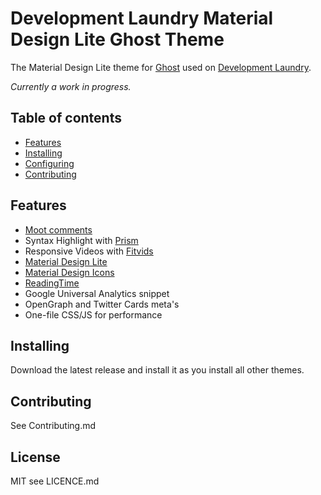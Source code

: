 # Development Laundry Material Design Lite Ghost Theme 

The Material Design Lite theme for [Ghost](http://github.com/tryghost/ghost/) used on [Development Laundry](https://devlaundry.com).

*Currently a work in progress.*

## Table of contents

* [Features](#features)
* [Installing](#installing)
* [Configuring](#configuring)
* [Contributing](#contributing)

## Features

* [Moot comments](https://muut.com/)
* Syntax Highlight with [Prism](http://prismjs.com/)
* Responsive Videos with [Fitvids](http://fitvidsjs.com/)
* [Material Design Lite](http://www.getmdl.io/)
* [Material Design Icons](https://materialdesignicons.com/)
* [ReadingTime](https://github.com/michael-lynch/reading-time)
* Google Universal Analytics snippet
* OpenGraph and Twitter Cards meta's
* One-file CSS/JS for performance

## Installing
Download the latest release and install it as you install all other themes.


## Contributing

See Contributing.md

## License

MIT see LICENCE.md

